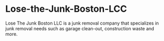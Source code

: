 # Lose-the-Junk-Boston-LCC
Lose The Junk Boston LLC is a junk removal company that specializes in junk removal needs such as garage clean-out, construction waste and more. 
